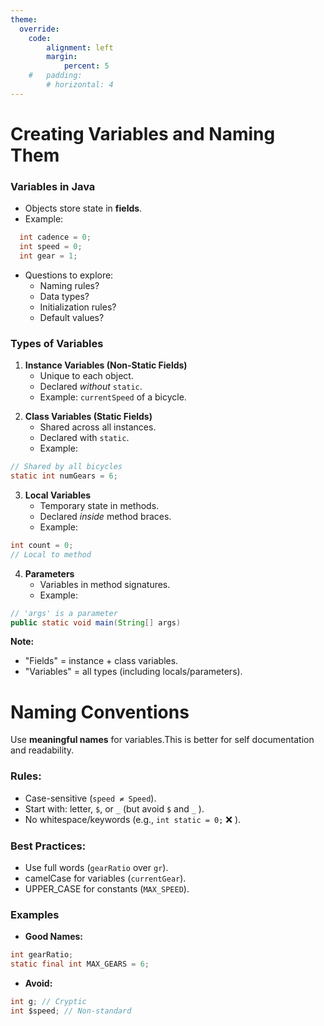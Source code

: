 ```yaml
---
theme:
  override:
    code:
        alignment: left
        margin:
            percent: 5
    #   padding:
        # horizontal: 4
---
```


Creating Variables and Naming Them
===



### **Variables in Java**  
- Objects store state in **fields**.  
- Example:  

```java
  int cadence = 0;
  int speed = 0;
  int gear = 1;
```  
- Questions to explore:  
  - Naming rules?  
  - Data types?  
  - Initialization rules?  
  - Default values?  

<!-- end_slide -->


### **Types of Variables**  

<!-- column_layout: [1, 1] -->
<!-- column: 0 -->


1. **Instance Variables (Non-Static Fields)**  
   - Unique to each object.  
   - Declared *without* `static`.  
   - Example: `currentSpeed` of a bicycle. 
<!-- new_line -->


2. **Class Variables (Static Fields)**  
   - Shared across all instances.  
   - Declared with `static`.  
   - Example:  

```java
// Shared by all bicycles
static int numGears = 6;
```  
<!-- column: 1 -->

3. **Local Variables**  
   - Temporary state in methods.  
   - Declared *inside* method braces.  
   - Example:  
```java
int count = 0;
// Local to method
```  

4. **Parameters**  
   - Variables in method signatures.  
   - Example:  
```java
// 'args' is a parameter
public static void main(String[] args) 
```  
<!-- reset_layout -->

**Note:**  
- "Fields" = instance + class variables.  
- "Variables" = all types (including locals/parameters).  

<!-- end_slide -->



# **Naming Conventions**  

Use **meaningful names** for variables.This is better for self documentation and readability.
<!-- column_layout: [1, 1] -->
<!-- column: 0 -->
<!-- pause -->

### **Rules:**  
  - Case-sensitive (`speed ≠ Speed`).  
  - Start with: letter, `$`, or `_` (but avoid `$` and `_` ).  
  - No whitespace/keywords (e.g., `int static = 0;` ❌ ).  

<!-- pause -->
### **Best Practices:**  
  - Use full words (`gearRatio` over `gr`).  
  - camelCase for variables (`currentGear`).  
  - UPPER_CASE for constants (`MAX_SPEED`).  

<!-- column: 1 -->
<!-- pause -->

### **Examples**  
<!-- pause -->
- **Good Names:**  
```java
int gearRatio;  
static final int MAX_GEARS = 6;  
```  
<!-- pause -->
- **Avoid:**  
```java
int g; // Cryptic  
int $speed; // Non-standard  
```  

<!-- reset_layout -->


